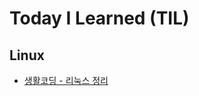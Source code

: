 # Today I Learned (TIL)

## Linux
 - [생활코딩 - 리눅스 정리](https://github.com/hongji3354/TIL/tree/master/Linux/%EC%83%9D%ED%99%9C%EC%BD%94%EB%94%A9%20-%20Linux)

